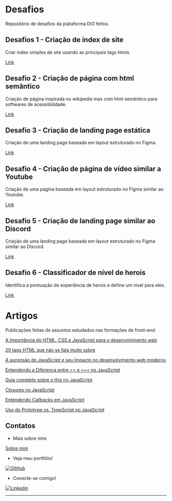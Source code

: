 # Desafios

Repositório de desafios da plataforma DIO feitos.

## Desafios 1 - Criação de index de site

Criar index simples de site usando as principais tags htmls.

[Link](https://github.com/sabrinabm94/frontend/blob/master/dio/challenges/website/index.html)

## Desafio 2 - Criação de página com html semântico

Criação de página inspirada no wikipedia mas com html semântico para softwares de acessiibilidade.

[Link](https://github.com/sabrinabm94/frontend/blob/master/dio/challenges/website/page.html)

## Desafio 3 - Criação de landing page estática

Criação de uma landing page baseada em layout estruturado no Figma.

[Link](https://github.com/sabrinabm94/frontend/blob/master/dio/challenges/landing-page/index.html)

## Desafio 4 - Criação de página de vídeo similar a Youtube

Criação de uma página baseada em layout estruturado no Figma similar ao Youtube.

[Link](https://github.com/sabrinabm94/frontend/blob/master/dio/challenges/website/youtube-video.html)

## Desafio 5 - Criação de landing page similar ao Discord

Criação de uma landing page baseada em layout estruturado no Figma similar ao Discord.

[Link](https://github.com/sabrinabm94/frontend/blob/master/dio/challenges/landing-page/discord/index.html)

## Desafio 6 - Classificador de nível de herois

Identifica a pontuação de experiência de herois e define um nível para eles.

[Link](https://github.com/sabrinabm94/frontend/blob/master/dio/challenges/javascript/hero-classification.js)

# Artigos

Publicações feitas de assuntos estudados nas formações de front-end.

[A Importância do HTML, CSS e JavaScript para o desenvolvimento web](https://sabrinabm94.medium.com/a-import%C3%A2ncia-do-html-css-e-javascript-para-o-desenvolvimento-web-5beb0f6ef0d8)

[20 tags HTML que não se fala muito sobre
](https://sabrinabm94.medium.com/20-tags-html-que-n%C3%A3o-se-fala-muito-sobre-44387461f99a)

[A ascensão do JavaScript e seu Impacto no desenvolvimento web moderno
](https://sabrinabm94.medium.com/a-ascens%C3%A3o-do-javascript-e-seu-impacto-no-desenvolvimento-web-moderno-d9c439582329)

[Entendendo a Diferença entre == e === no JavaScript](https://sabrinabm94.medium.com/entendendo-a-diferen%C3%A7a-entre-e-no-javascript-8e1e4853e5e7)

[Guia completo sobre o this no JavaScript
](https://sabrinabm94.medium.com/guia-completo-sobre-o-this-no-javascript-39bc35a0521f)

[Closures no JavaScript
](https://sabrinabm94.medium.com/closures-no-javascript-4068f4c7375d)

[Entendendo Callbacks em JavaScript
](https://sabrinabm94.medium.com/entendendo-callbacks-em-javascript-0793a5ac1258)

[Uso do Prototype vs. TypeScript no JavaScript](https://sabrinabm94.medium.com/uso-do-prototype-vs-typescript-no-javascript-a96813c17eb4)

## Contatos

- Mais sobre mim

[Sobre mim](https://github.com/sabrinabm94/about/blob/main/SOBRE_MIM.md)

- Veja meu portfólio!

[![GitHub](https://img.shields.io/badge/GitHub-181717?style=for-the-badge&logo=github&logoColor=white)](https://bit.ly/3Q7O3Z7)

- Conecte-se comigo!

[![Linkedin](https://img.shields.io/badge/LinkedIn-0077B5?style=for-the-badge&logo=linkedin&logoColor=white)](https://www.linkedin.com/in/sabrinabm94/)

---
